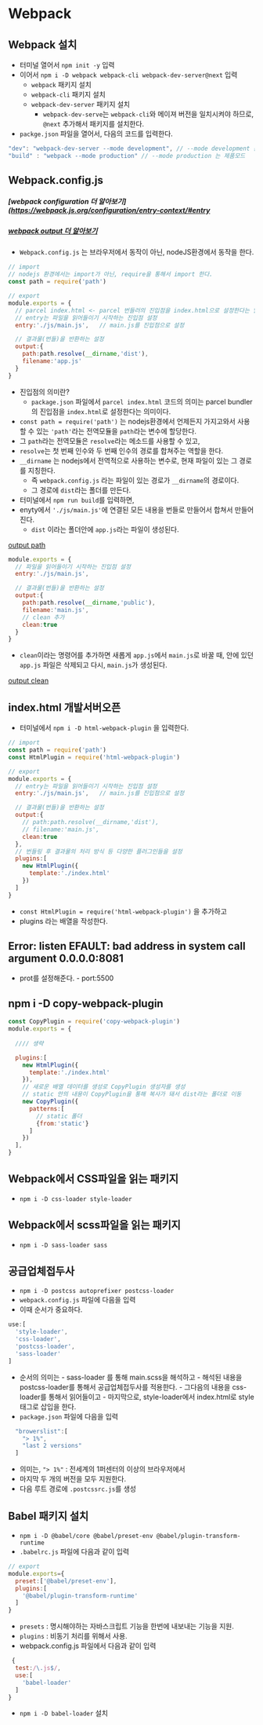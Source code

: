 # Webpack

## Webpack 설치

- 터미널 열어서 `npm init -y` 입력
- 이어서 `npm i -D webpack webpack-cli webpack-dev-server@next` 입력
    - `webpack` 패키지 설치
    - `webpack-cli` 패키지 설치
    - `webpack-dev-server` 패키지 설치
        - `webpack-dev-serve`는 `webpack-cli`와 메이져 버전을 일치시켜야 하므로, `@next` 추가해서 패키지를 설치한다.
- `packge.json` 파일을 열어서, 다음의 코드를 입력한다.
```js
"dev": "webpack-dev-server --mode development", // --mode development 는 현재 개발 모드를 의미한다.
"build" : "webpack --mode production" // --mode production 는 제품모드
```

## Webpack.config.js

##### [webpack configuration 더 알아보기](https://webpack.js.org/configuration/entry-context/#entry
##### [webpack output 더 알아보기](https://webpack.js.org/configuration/output/)

- `Webpack.config.js` 는 브라우저에서 동작이 아닌, nodeJS환경에서 동작을 한다.

```js
// import
// nodejs 환경에서는 import가 아닌, require을 통해서 import 한다.
const path = require('path')

// export
module.exports = {
  // parcel index.html <- parcel 번들러의 진입점을 index.html으로 설정한다는 말
  // entry는 파일을 읽어들이기 시작하는 진입점 설정
  entry:'./js/main.js',   // main.js를 진입점으로 설정

  // 결과물(번들)을 반환하는 설정
  output:{
    path:path.resolve(__dirname,'dist'),
    filename:'app.js'
  }
}
```
- 진입점의 의미란?
    - `package.json` 파일에서 `parcel index.html` 코드의 의미는 parcel bundler의 진입점을 `index.html`로 설정한다는 의미이다. 
- `const path = require('path')` 는 nodejs환경에서 언제든지 가지고와서 사용할 수 있는 `'path'`라는 전역모듈을 `path`라는 변수에 할당한다.
- 그 `path`라는 전역모듈은 `resolve`라는 메소드를 사용할 수 있고,
- `resolve`는 첫 번째 인수와 두 번째 인수의 경로를 합쳐주는 역할을 한다.
- `__dirname` 는 nodejs에서 전역적으로 사용하는 변수로, 현재 파일이 있는 그 경로를 지칭한다.
    - 즉 `webpack.config.js` 라는 파일이 있는 경로가 `__dirname`의 경로이다.
    - 그 경로에 `dist`라는 폴더를 만든다.
- 터미널에서 `npm run build`를 입력하면, 
- enyty에서 `'./js/main.js'`에 연결된 모든 내용을 번들로 만들어서 합쳐서 만들어진다.  
    - `dist` 이라는 폴더안에 `app.js`라는 파일이 생성된다.

[output path](https://webpack.js.org/configuration/output/#outputpath)

```js
module.exports = {
  // 파일을 읽어들이기 시작하는 진입점 설정
  entry:'./js/main.js',  

  // 결과물(번들)을 반환하는 설정
  output:{
    path:path.resolve(__dirname,'public'),
    filename:'main.js',
    // clean 추가
    clean:true 
  }
}

```
- `clean`이라는 명령어를 추가하면 새롭게 `app.js`에서 `main.js`로 바꿀 때, 안에 있던 `app.js` 파일은 삭제되고 다시, `main.js`가 생성된다.

[output clean](https://webpack.js.org/configuration/output/#outputclean)

## index.html 개발서버오픈

- 터미널에서 `npm i -D html-webpack-plugin` 을 입력한다.

```js
// import
const path = require('path')
const HtmlPlugin = require('html-webpack-plugin')

// export
module.exports = {
  // entry는 파일을 읽어들이기 시작하는 진입점 설정
  entry:'./js/main.js',   // main.js를 진입점으로 설정

  // 결과물(번들)을 반환하는 설정
  output:{
    // path:path.resolve(__dirname,'dist'),
    // filename:'main.js',
    clean:true
  },
  // 번들링 후 결과물의 처리 방식 등 다양한 플러그인들을 설정
  plugins:[
    new HtmlPlugin({
      template:'./index.html'
    })
  ]
}

```

- `const HtmlPlugin = require('html-webpack-plugin')` 을 추가하고
- plugins 라는 배열을 작성한다.


## Error: listen EFAULT: bad address in system call argument 0.0.0.0:8081

- prot를 설정해준다.
      - port:5500


## npm i -D copy-webpack-plugin

```js
const CopyPlugin = require('copy-webpack-plugin')
module.exports = {
  
  //// 생략

  plugins:[
    new HtmlPlugin({
      template:'./index.html'
    }),
    // 새로운 배열 데이터를 생성로 CopyPlugin 생성자를 생성
    // static 안의 내용이 CopyPlugin을 통해 복사가 돼서 dist라는 폴더로 이동
    new CopyPlugin({
      patterns:[
        // static 폴더
        {from:'static'}
      ]
    })
  ],
}

```

## Webpack에서 CSS파일을 읽는 패키지

- `npm i -D css-loader style-loader`

## Webpack에서 scss파일을 읽는 패키지

- `npm i -D sass-loader sass`

## 공급업체접두사

- `npm i -D postcss autoprefixer postcss-loader`
- `webpack.config.js` 파일에 다음을 입력
- 이때 순서가 중요하다.
```js
use:[
  'style-loader',
  'css-loader',
  'postcss-loader',
  'sass-loader'
]
```
- 순서의 의미는
      - sass-loader 를 통해 main.scss을 해석하고
      - 해석된 내용을 postcss-loader를 통해서 공급업체접두사를 적용한다.
      - 그다음의 내용을 css-loader를 통해서 읽어들이고
      - 마지막으로, style-loader에서 index.html로 style 태그로 삽입을 한다.
- `package.json` 파일에 다음을 입력
```js
  "browerslist":[
    "> 1%",
    "last 2 versions"
  ]
```
- 의미는, `"> 1%"` : 전세계의 1퍼센터의 이상의 브라우저에서
- 마지막 두 개의 버전을 모두 지원한다.
- 다음 루트 경로에 `.postcssrc.js`를 생성

## Babel 패키지 설치

- `npm i -D @babel/core @babel/preset-env @babel/plugin-transform-runtime`
- `.babelrc.js` 파일에 다음과 같이 입력
```js
// export
module.exports={
  preset:['@babel/preset-env'],
  plugins:[
    '@babel/plugin-transform-runtime'
  ]
}
```
- `presets` : 명시해야하는 자바스크립트 기능을 한번에 내보내는 기능을 지원.
- `plugins` : 비동기 처리를 위해서 사용.
- webpack.config.js 파일에서 다음과 같이 입력

```js
 {
  test:/\.js$/,
  use:[
    'babel-loader'
  ]
}
```
- `npm i -D babel-loader` 설치